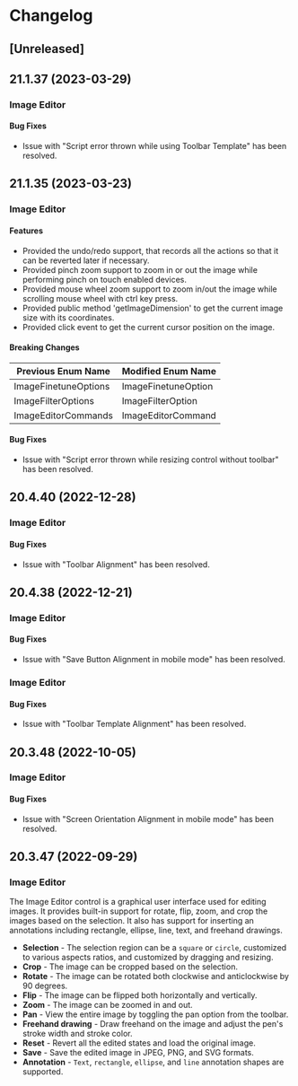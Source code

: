 # Changelog

## [Unreleased]

## 21.1.37 (2023-03-29)

### Image Editor

#### Bug Fixes

- Issue with "Script error thrown while using Toolbar Template" has been resolved.

## 21.1.35 (2023-03-23)

### Image Editor

#### Features

- Provided the undo/redo support, that records all the actions so that it can be reverted later if necessary.
- Provided pinch zoom support to zoom in or out the image while performing pinch on touch enabled devices.
- Provided mouse wheel zoom support to zoom in/out the image while scrolling mouse wheel with ctrl key press.
- Provided public method 'getImageDimension' to get the current image size with its coordinates.
- Provided click event to get the current cursor position on the image.

#### Breaking Changes

|Previous Enum Name|Modified Enum Name|
|-----------|-----------|
|ImageFinetuneOptions|ImageFinetuneOption|
|ImageFilterOptions|ImageFilterOption|
|ImageEditorCommands|ImageEditorCommand|

#### Bug Fixes

- Issue with "Script error thrown while resizing control without toolbar" has been resolved.

## 20.4.40 (2022-12-28)

### Image Editor

#### Bug Fixes

- Issue with "Toolbar Alignment" has been resolved.

## 20.4.38 (2022-12-21)

### Image Editor

#### Bug Fixes

- Issue with "Save Button Alignment in mobile mode" has been resolved.

### Image Editor

#### Bug Fixes

- Issue with "Toolbar Template Alignment" has been resolved.

## 20.3.48 (2022-10-05)

### Image Editor

#### Bug Fixes

- Issue with "Screen Orientation Alignment in mobile mode" has been resolved.

## 20.3.47 (2022-09-29)

### Image Editor

The Image Editor control is a graphical user interface used for editing images. It provides built-in support for rotate, flip, zoom, and crop the images based on the selection. It also has support for inserting an annotations including rectangle, ellipse, line, text, and freehand drawings.

- **Selection** - The selection region can be a `square` or `circle`, customized to various aspects ratios, and customized by dragging and resizing.
- **Crop** - The image can be cropped based on the selection.
- **Rotate** - The image can be rotated both clockwise and anticlockwise by 90 degrees.
- **Flip** - The image can be flipped both horizontally and vertically.
- **Zoom** - The image can be zoomed in and out.
- **Pan** - View the entire image by toggling the pan option from the toolbar.
- **Freehand drawing** - Draw freehand on the image and adjust the pen's stroke width and stroke color.
- **Reset** - Revert all the edited states and load the original image.
- **Save** - Save the edited image in JPEG, PNG, and SVG formats.
- **Annotation** - `Text`, `rectangle`, `ellipse`, and `line` annotation shapes are supported.
